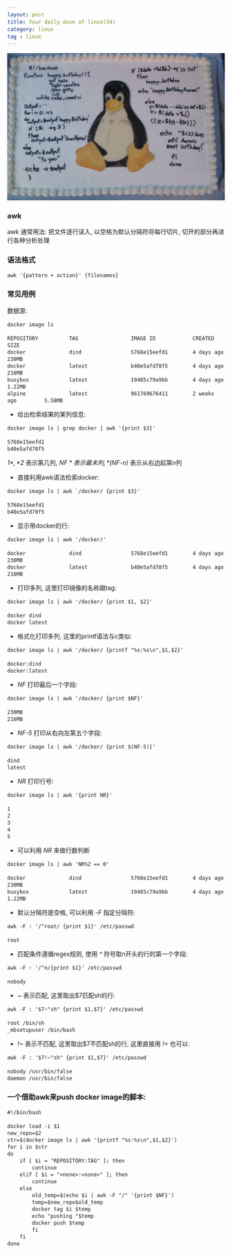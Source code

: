 ```yaml
---
layout: post
title: Your daily dose of linux(34)
category: linux
tag : linux
---
```

<img src="/img/in-post/linux.jpg">

### awk

awk 通常用法: 把文件逐行读入, 以空格为默认分隔符将每行切片, 切开的部分再进行各种分析处理 

### 语法格式 

```
awk '{pattern + action}' {filenames}
```

### 常见用例

数据源: 

```
docker image ls 

REPOSITORY          TAG                 IMAGE ID            CREATED             SIZE
docker              dind                5768e15eefd1        4 days ago          230MB
docker              latest              b40e5afd78f5        4 days ago          216MB
busybox             latest              19485c79a9bb        4 days ago          1.22MB
alpine              latest              961769676411        2 weeks ago         5.58MB
```

* 给出检索结果的某列信息: 

```
docker image ls | grep docker | awk '{print $3}'

5768e15eefd1
b40e5afd78f5
```

*$1*, *$2* 表示第几列, *$NF* 表示最末列, *$(NF-n)* 表示从右边起第n列

* 直接利用awk语法检索docker: 

```
docker image ls | awk `/docker/ {print $3}'

5768e15eefd1
b40e5afd78f5
```

* 显示带docker的行:  

```
docker image ls | awk '/docker/'

docker              dind                5768e15eefd1        4 days ago          230MB
docker              latest              b40e5afd78f5        4 days ago          216MB

```

* 打印多列, 这里打印镜像的名称跟tag: 

```
docker image ls | awk '/docker/ {print $1, $2}'

docker dind
docker latest
```

* 格式化打印多列, 这里的printf语法与c类似: 

```
docker image ls | awk '/docker/ {printf "%s:%s\n",$1,$2}'

docker:dind
docker:latest
```

* *NF* 打印最后一个字段:

```
docker image ls | awk '/docker/ {print $NF}'

230MB
216MB
```

* *NF-5* 打印从右向左第五个字段:

```
docker image ls | awk '/docker/ {print $(NF-5)}'

dind
latest
```

* *NR* 打印行号:

```
docker image ls | awk '{print NR}'

1
2
3
4
5
```

* 可以利用 *NR* 来做行数判断 

```
docker image ls | awk 'NR%2 == 0' 

docker              dind                5768e15eefd1        4 days ago          230MB
busybox             latest              19485c79a9bb        4 days ago          1.22MB
```

* 默认分隔符是空格, 可以利用 *-F* 指定分隔符: 

```
awk -F : '/^root/ {print $1}' /etc/passwd

root
```

* 匹配条件遵循regex规则, 使用 *^* 符号取n开头的行的第一个字段:

```
awk -F : '/^n/{print $1}' /etc/passwd

nobody
```

* *~* 表示匹配, 这里取出$7匹配sh的行:

```
awk -F : '$7~"sh" {print $1,$7}' /etc/passwd 

root /bin/sh
_mbsetupuser /bin/bash
```

* *!~* 表示不匹配, 这里取出$7不匹配sh的行, 这里直接用 *!=* 也可以:

```
awk -F : '$7!~"sh" {print $1,$7}' /etc/passwd 

nobody /usr/bin/false
daemon /usr/bin/false
```



### 一个借助awk来push docker image的脚本: 

```
#!/bin/bash

docker load -i $1
new_repo=$2
str=$(docker image ls | awk '{printf "%s:%s\n",$1,$2}')
for i in $str
do
    if [ $i = "REPOSITORY:TAG" ]; then
        continue
    elif [ $i = "<none>:<none>" ]; then
        continue
    else
        old_temp=$(echo $i | awk -F "/" '{print $NF}')
        temp=$new_repo$old_temp
        docker tag $i $temp
        echo "pushing "$temp
        docker push $temp
        fi  
    fi  
done
```